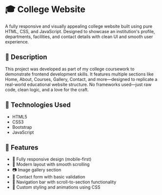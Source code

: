 # 🎓 College Website

A fully responsive and visually appealing college website built using pure HTML, CSS, and JavaScript. Designed to showcase an institution's profile, departments, facilities, and contact details with clean UI and smooth user experience.

## 📌 Description

This project was developed as part of my college coursework to demonstrate frontend development skills. It features multiple sections like Home, About, Courses, Gallery, Contact, and more—designed to replicate a real-world educational website structure. No frameworks used—just raw code, clean logic, and a love for the craft.

## 🔧 Technologies Used

- HTML5  
- CSS3
- Bootstrap
- JavaScript

## 🌟 Features

- 📱 Fully responsive design (mobile-first)
- 🌙 Modern layout with smooth scrolling
- 📷 Image gallery section
- 📩 Contact form with basic validation
- 🔗 Navigation bar with scroll-to-section functionality
- 🎨 Custom styling and animations using CSS
